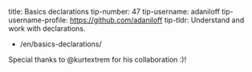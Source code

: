 title: Basics declarations
tip-number: 47
tip-username: adaniloff
tip-username-profile: https://github.com/adaniloff
tip-tldr: Understand and work with declarations.

-   /en/basics-declarations/


Special thanks to @kurtextrem for his collaboration :)!
